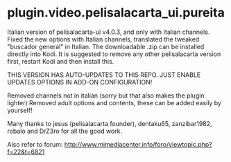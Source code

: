 # plugin.video.pelisalacarta_ui.pureita
Italian version of pelisalacarta-ui v4.0.3,
and only with Italian channels.
Fixed the new options with Italian channels,
translated the tweaked "buscador general" in Italian.
The downloadable .zip can be installed directly into Kodi.
It is suggested to remove any other pelisalacarta version first, restart Kodi and then install this.

THIS VERSION HAS AUTO-UPDATES TO THIS REPO.
JUST ENABLE UPDATES OPTIONS IN ADD-ON CONFIGURATION!

Removed channels not in italian (sorry but that also makes the plugin lighter)
Removed adult options and contents, these can be added easily by yourself!

Many thanks to jesus (pelisalacarta founder), dentaku65, zanzibar1982, robalo and DrZ3ro for all the good work.

Also refer to forum: http://www.mimediacenter.info/foro/viewtopic.php?f=22&t=6821
